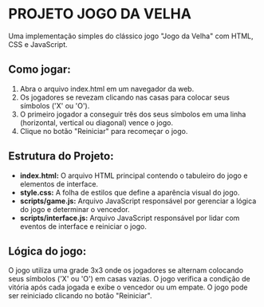 # PROJETO JOGO DA VELHA

Uma implementação simples do clássico jogo "Jogo da Velha" com HTML, CSS e JavaScript.

## Como jogar:

1.	Abra o arquivo index.html em um navegador da web.
2.	Os jogadores se revezam clicando nas casas para colocar seus símbolos ('X' ou 'O').
3.	O primeiro jogador a conseguir três dos seus símbolos em uma linha (horizontal, vertical ou diagonal) vence o jogo.
4.	Clique no botão "Reiniciar" para recomeçar o jogo.

## Estrutura do Projeto:

* **index.html:** O arquivo HTML principal contendo o tabuleiro do jogo e elementos de interface.
* **style.css:** A folha de estilos que define a aparência visual do jogo.
* **scripts/game.js:** Arquivo JavaScript responsável por gerenciar a lógica do jogo e determinar o vencedor.
* **scripts/interface.js:** Arquivo JavaScript responsável por lidar com eventos de interface e reiniciar o jogo.

## Lógica do jogo:

O jogo utiliza uma grade 3x3 onde os jogadores se alternam colocando seus símbolos ('X' ou 'O') em casas vazias. O jogo verifica a condição de vitória após cada jogada e exibe o vencedor ou um empate. O jogo pode ser reiniciado clicando no botão "Reiniciar".

